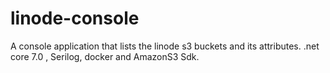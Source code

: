 # linode-console
A console application that lists the linode s3 buckets and its attributes.
.net core 7.0 , Serilog, docker and AmazonS3 Sdk.
